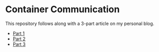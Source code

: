 # Container Communication

This repository follows along with a 3-part article on my
personal blog.

* [Part 1](https://blog.codekopp.com/container-communication-pt1/)
* [Part 2](https://blog.codekopp.com/container-communication-pt2/)
* [Part 3](https://blog.codekopp.com/container-communication-pt3/)
